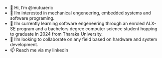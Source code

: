 - 👋 Hi, I’m @mutuaeric
- 👀 I’m interested in mechanical engeneering, embedded systems and software programing.
- 🌱 I’m currently learning software engeneering through an enroled ALX-SE program and a bachelors degree computer science student hopping to graduate in 2024 from Tharaka University.
- 💞️ I’m looking to collaborate on any field based on hardware and system development.
- 📫 Reach me via my linkedin

<!---
mutuaeric/mutuaeric is a ✨ special ✨ repository because its `README.md` (this file) appears on your GitHub profile.
You can click the Preview link to take a look at your changes.
--->
